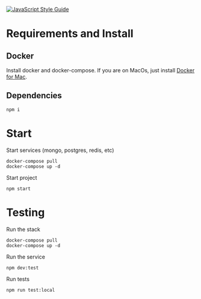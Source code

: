 [![JavaScript Style Guide](https://img.shields.io/badge/code_style-standard-brightgreen.svg)](https://standardjs.com)

# Requirements and Install
## Docker
Install docker and docker-compose. If you are on MacOs, just install [Docker for Mac](https://docs.docker.com/docker-for-mac/install).

## Dependencies
```
npm i
```

# Start
Start services (mongo, postgres, redis, etc)
```
docker-compose pull
docker-compose up -d
```

Start project
```
npm start
```

# Testing
Run the stack
```
docker-compose pull
docker-compose up -d
```

Run the service
```
npm dev:test
```

Run tests
```
npm run test:local
```
